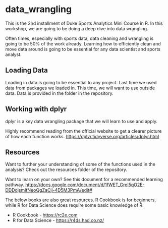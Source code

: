 # data_wrangling


This is the 2nd installment of Duke Sports Analytics Mini Course in R.
In this workshop, we are going to be doing a deep dive into data wrangling. 

Often times, especially with sports data, data cleaning and wrangling is going 
to be 50% of the work already. Learning how to efficiently clean and move data 
around is going to be essential for any data scientist and sports analyst. 

## Loading Data

Loading in data is going to be essential to any project. Last time we used data
from packages we loaded in. This time, we will want to use outside data. 
Data is provided in the folder in the repository. 


## Working with dplyr

dplyr is a key data wrangling package that we will learn to use and apply. 

Highly recommend reading from the official website to get a clearer picture of how each function works. https://dplyr.tidyverse.org/articles/dplyr.html 


## Resources
Want to further your understanding of some of the functions used in the
analysis? Check out the resources folder of the repository. 

Want to learn on your own? See this document for a recommended learning pathway. 
https://docs.google.com/document/d/1fWET_GreI5qO2E-DDDojsmlfNeoQgZaCji-4D5M3PmA/edit#


The below books are also great resources. R Cookbook is for beginners, while
R for Data Science does require some basic knowledge of R.

- R Cookbook - https://rc2e.com
- R for Data Science - https://r4ds.had.co.nz/

